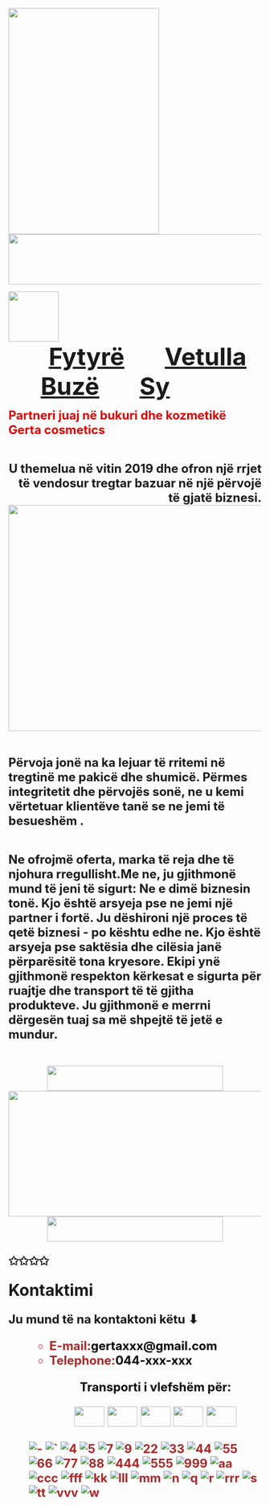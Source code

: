 <html>
<head><title>Gerta cosmetics</title></head>
<p><img src="C:\Users\PC-SYSTEMS\Desktop\gerta\images\q.jpg" width=300 height=450></img><img src="C:\Users\PC-SYSTEMS\Desktop\gerta\images\n.jpg" width=1030 height=100></img></p>
<p><img src="C:\Users\PC-SYSTEMS\Desktop\gerta\images\r.png" width=100 height=100></img><b><font size=10><font color=white>.....</font><a href="fytyre.html">Fytyrë</a><font color=white>.....</font><a href="vetulla.html">Vetulla</a><font color=white>.....</font><a href="buze.html">Buzë</a><font color=white>.....</font><a href="sy.html">Sy</a>
<p><font size=5><b><font color=dark red>Partneri juaj në bukuri dhe kozmetikë Gerta cosmetics</font></b></font> </p>
<p align=right><font size=5>U themelua në vitin 2019 dhe ofron një rrjet të vendosur tregtar bazuar në një përvojë të gjatë biznesi.<img src="C:\Users\PC-SYSTEMS\Desktop\gerta\images\eee.webp" width=650 height=450>
<p> Përvoja jonë na ka lejuar të rritemi në tregtinë me pakicë dhe shumicë. Përmes integritetit dhe përvojës sonë, ne u kemi vërtetuar klientëve tanë se ne jemi të besueshëm .
<p>Ne ofrojmë oferta, marka të reja dhe të njohura rregullisht.Me ne, ju gjithmonë mund të jeni të sigurt: Ne e dimë biznesin tonë. Kjo është arsyeja pse ne jemi një partner i fortë. Ju dëshironi një proces të qetë biznesi - po kështu edhe ne. Kjo është arsyeja pse saktësia dhe cilësia janë përparësitë tona kryesore. Ekipi ynë gjithmonë respekton kërkesat e sigurta për ruajtje dhe transport të të gjitha produkteve. Ju gjithmonë e merrni dërgesën tuaj sa më shpejtë të jetë e mundur.</p>
<p align=center><img src="C:\Users\PC-SYSTEMS\Desktop\gerta\images\tt.png" width=350 height=50><img src="C:\Users\PC-SYSTEMS\Desktop\gerta\images\rrr.jpg" width=550 height=250><img src="C:\Users\PC-SYSTEMS\Desktop\gerta\images\tt.png" width=350 height=50></p>
<p>✩✩✩✩</p>
<p><font size=6>Kontaktimi</font></p>
<p>Ju mund të na kontaktoni këtu ⬇
<ul>
<ul><font color=brown><b>
<li><font color=brown>E-mail:<font color=black>gertaxxx@gmail.com
<li><font color=brown>Telephone:<font color=black>044-xxx-xxx
<p align=Center>Transporti i vlefshëm për:</p>
<p align=center><img src="C:\Users\PC-SYSTEMS\Desktop\gerta\images\fff.jpg" width=60 height=40>  </img><img src="C:\Users\PC-SYSTEMS\Desktop\gerta\images\lll.png" width=60 height=40></img>  <img src="C:\Users\PC-SYSTEMS\Desktop\gerta\images\ccc.png" width=60 height=40></img>  <img src="C:\Users\PC-SYSTEMS\Desktop\gerta\images\vvv.jpg" width=60 height=40></img>  <img src="C:\Users\PC-SYSTEMS\Desktop\gerta\images\mm.jpg" width=60 height=40></img>
</font></ul></p>
</body>
</html>

![-](https://user-images.githubusercontent.com/84290240/118411077-baed9e00-b647-11eb-86a4-022ac980005f.jpg)
![`](https://user-images.githubusercontent.com/84290240/118411078-bc1ecb00-b647-11eb-9abf-ac0dbf68ffa9.jpg)
![4](https://user-images.githubusercontent.com/84290240/118411079-bc1ecb00-b647-11eb-8d4e-4a4d021e80e4.png)
![5](https://user-images.githubusercontent.com/84290240/118411080-bcb76180-b647-11eb-9feb-baa96f84f73e.png)
![7](https://user-images.githubusercontent.com/84290240/118411081-bd4ff800-b647-11eb-850f-766410f5bdec.png)
![9](https://user-images.githubusercontent.com/84290240/118411083-bd4ff800-b647-11eb-98fd-e859469135b4.jpg)
![22](https://user-images.githubusercontent.com/84290240/118411084-bde88e80-b647-11eb-9ca1-9291eebdcf8f.jpg)
![33](https://user-images.githubusercontent.com/84290240/118411085-be812500-b647-11eb-9b69-4dae5065289b.jpg)
![44](https://user-images.githubusercontent.com/84290240/118411087-be812500-b647-11eb-9938-a450e54e1bb1.jpg)
![55](https://user-images.githubusercontent.com/84290240/118411088-bf19bb80-b647-11eb-9e27-d5fc7634c009.jpg)
![66](https://user-images.githubusercontent.com/84290240/118411089-bfb25200-b647-11eb-98ad-837a50e5a172.jpg)
![77](https://user-images.githubusercontent.com/84290240/118411090-c04ae880-b647-11eb-8a7c-0db0ca586666.jpg)
![88](https://user-images.githubusercontent.com/84290240/118411091-c04ae880-b647-11eb-974c-4206fa9281fb.jpg)
![444](https://user-images.githubusercontent.com/84290240/118411093-c0e37f00-b647-11eb-8837-6cf9d806c472.jpg)
![555](https://user-images.githubusercontent.com/84290240/118411094-c0e37f00-b647-11eb-8d7c-8e6aef3d56f5.jpg)
![999](https://user-images.githubusercontent.com/84290240/118411095-c17c1580-b647-11eb-9761-5e9fa4570196.png)
![aa](https://user-images.githubusercontent.com/84290240/118411096-c17c1580-b647-11eb-937b-9f9ef22504a3.png)
![ccc](https://user-images.githubusercontent.com/84290240/118411097-c214ac00-b647-11eb-91ba-d106da14f9c4.png)
![fff](https://user-images.githubusercontent.com/84290240/118411098-c2ad4280-b647-11eb-9588-a60a6b7606df.jpg)
![kk](https://user-images.githubusercontent.com/84290240/118411099-c345d900-b647-11eb-96ba-d2d059bcc684.jpg)
![lll](https://user-images.githubusercontent.com/84290240/118411100-c3de6f80-b647-11eb-9983-b2332fab5bc8.png)
![mm](https://user-images.githubusercontent.com/84290240/118411102-c3de6f80-b647-11eb-8897-f05fab7bc3c0.jpg)
![n](https://user-images.githubusercontent.com/84290240/118411103-c4770600-b647-11eb-8171-4207a8596d6a.jpg)
![q](https://user-images.githubusercontent.com/84290240/118411104-c640c980-b647-11eb-93d6-739788c85455.jpg)
![r](https://user-images.githubusercontent.com/84290240/118411107-c93bba00-b647-11eb-88a3-58d49142e6b4.png)
![rrr](https://user-images.githubusercontent.com/84290240/118411108-c9d45080-b647-11eb-9a2f-c3c150786947.jpg)
![s](https://user-images.githubusercontent.com/84290240/118411110-ca6ce700-b647-11eb-9024-bb3f80f2f141.png)
![tt](https://user-images.githubusercontent.com/84290240/118411112-cb9e1400-b647-11eb-8b49-6545c2201671.png)
![vvv](https://user-images.githubusercontent.com/84290240/118411113-cb9e1400-b647-11eb-83e7-18a8153501d3.jpg)
![w](https://user-images.githubusercontent.com/84290240/118411115-cc36aa80-b647-11eb-9257-8ac44bf685fa.png)
